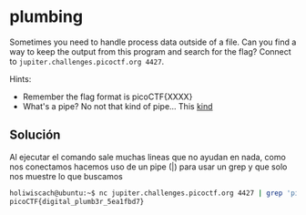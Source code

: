 # plumbing
Sometimes you need to handle process data outside of a file. Can you find a way to keep the output from this program and search for the flag? Connect to `jupiter.challenges.picoctf.org 4427`.

Hints:
- Remember the flag format is picoCTF{XXXX}
- What's a pipe? No not that kind of pipe... This [kind](http://www.linfo.org/pipes.html)

## Solución
Al ejecutar el comando sale muchas lineas que no ayudan en nada, como nos conectamos hacemos uso de un pipe (|) para usar un grep y que solo nos muestre lo que buscamos
 ``` bash
 holiwiscach@ubuntu:~$ nc jupiter.challenges.picoctf.org 4427 | grep 'picoCTF'
picoCTF{digital_plumb3r_5ea1fbd7}

```